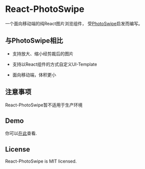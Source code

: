 # React-PhotoSwipe

一个面向移动端的纯React图片浏览组件， 受[PhotoSwipe](https://github.com/dimsemenov/PhotoSwipe)启发而编写。

## 与PhotoSwipe相比

- 支持放大、缩小经剪裁后的图片

- 支持以React组件的方式自定义UI-Template

- 面向移动端，体积更小

## 注意事项

React-PhotoSwipe暂不适用于生产环境

## Demo

你可以[在此](https://shinyleee.github.io/React-PhotoSwipe-Demo/#/)查看.

## License

React-PhotoSwipe is MIT licensed.
